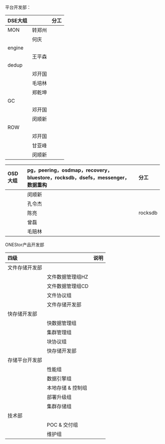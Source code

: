 平台开发部：

|DSE大组||分工|
|:-|:-|:-|
|MON|转郑州||
||何庆||
|engine|||
||王平森||
|dedup|||
||邓开国||
||毛培林||
||郑乾坤||
|GC|||
||邓开国||
||闵顺新||
|ROW||||
||邓开国||
||甘亚峰||
||闵顺新||


|OSD大组|pg，peering，osdmap，recovery，bluestore，rocksdb，dsefs，messenger，数据重构|分工|
|:-|:-|:-|
||闵顺新||
||孔令杰||
||陈亮|rocksdb|
||曾磊||
||毛赔林||


ONEStor产品开发部

|四级||说明|
|:-|:-|:-|
|文件存储开发部|||
||文件数据管理组HZ||
||文件数据管理组CD||
||文件协议组||
||文件存储开发部||
|快存储开发部|||
||快数据管理组||
||集群管理组||
||块协议组||
||快存储开发部||
|存储平台开发部|||
||性能组||
||数据引擎组||
||本地存储 & 控制组||
||部署升级组||
||集群存储组||
|技术部|||
||POC & 交付组||
||维护组||
